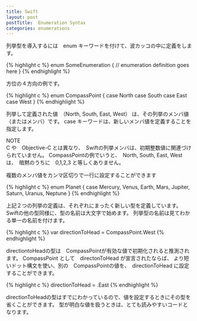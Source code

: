 ```yaml
---
title: Swift
layout: post
postTitle:  Enumeration Syntax
categories: enumerations
---
```


列挙型を導入するには　enum キーワードを付けて、波カッコの中に定義をします。

{% highlight c %}
enum SomeEnumeration {
    // enumeration definition goes here
}
{% endhighlight %}

方位の４方向の例です。

{% highlight c %}
enum CompassPoint {
    case North
    case South
    case East
    case West
}
{% endhighlight %}

列挙して定義された値　（North, South, East, West） は、その列挙のメンバ値（またはメンバ）です。
case キーワードは、新しいメンバ値を定義することを指定します。

<div class="panel">
	<div class="panel-heading">NOTE</div>
	C や　Objective-C とは異なり、　Swiftの列挙メンバは、初期整数値に関連づけられていません。
	CompassPointの例でいうと、　North, South, East, West　は、　暗黙のうちに　0,1,2,3 
	と等しくありません。
</div>

複数のメンバ値をカンマ区切りで一行に設定することができます

{% highlight c %}
enum Planet {
    case Mercury, Venus, Earth, Mars, Jupiter, Saturn, Uranus, Neptune
}
{% endhighlight %}

上記２つの列挙の定義は、それぞれにまったく新しい型を定義しています。　
Swiftの他の型同様に、型の名前は大文字で始めます。
列挙型の名前は見てわかる単一の名前を付けます。

{% highlight c %}
var directionToHead = CompassPoint.West
{% endhighlight %}

directiontoHeadの型は　CompassPointが有効な値で初期化されると推測されます。
CompassPoint として　directonToHead が宣言されたならば、
より短いドット構文を使い、別の　CompassPointの値を、　directionToHead に設定することができます。 

{% highlight c %}
directionToHead = .East
{% endhighlight %}

directionToHeadの型はすでにわかっているので、値を設定するときにその型を省くことができます。
型が明白な値を扱うときは、とても読みやすいコードとなります。